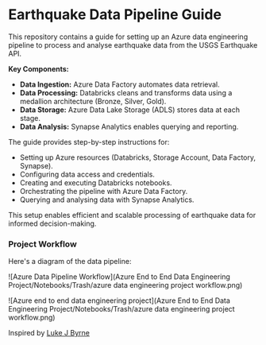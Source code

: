 # Earthquake Data Pipeline Guide

This repository contains a guide for setting up an Azure data engineering pipeline to process and analyse earthquake data from the USGS Earthquake API.

**Key Components:**

* **Data Ingestion:** Azure Data Factory automates data retrieval.
* **Data Processing:** Databricks cleans and transforms data using a medallion architecture (Bronze, Silver, Gold).
* **Data Storage:** Azure Data Lake Storage (ADLS) stores data at each stage.
* **Data Analysis:** Synapse Analytics enables querying and reporting.

The guide provides step-by-step instructions for:

* Setting up Azure resources (Databricks, Storage Account, Data Factory, Synapse).
* Configuring data access and credentials.
* Creating and executing Databricks notebooks.
* Orchestrating the pipeline with Azure Data Factory.
* Querying and analysing data with Synapse Analytics.

This setup enables efficient and scalable processing of earthquake data for informed decision-making.

### Project Workflow

Here's a diagram of the data pipeline:

![Azure Data Pipeline Workflow](Azure End to End Data Engineering Project/Notebooks/Trash/azure data engineering project workflow.png)

![Azure end to end data engineering project](Azure End to End Data Engineering Project/Notebooks/Trash/azure data engineering project workflow.png)


Inspired by [Luke J Byrne](https://www.youtube.com/watch?v=lyp8rlpJc3k)
